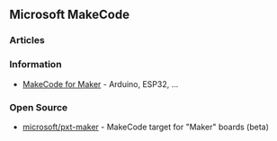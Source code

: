 ## Microsoft MakeCode


### Articles


### Information
- [MakeCode for Maker](https://maker.makecode.com/) - Arduino, ESP32, ...


### Open Source
- [microsoft/pxt-maker](https://github.com/microsoft/pxt-maker) - MakeCode target for "Maker" boards (beta)
